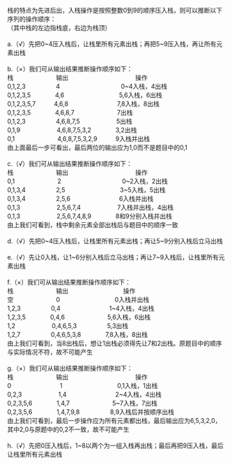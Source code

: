 栈的特点为先进后出，入栈操作是按照整数0到9的顺序压入栈，则可以推断以下序列的操作顺序：<br>
（其中栈的左边指栈底，右边为栈顶）<br>
<br>
a.（√）先把0~4压入栈后，让栈里所有元素出栈；再把5~9压入栈，再让所有元素出栈<br>
<br>
b.（×）我们可从输出结果推断操作顺序如下：<br>
栈　　　　　　　输出　　　　　　　　　　　操作<br>
0,1,2,3　　　　　4　　　　　　　　　　0~4入栈，4出栈<br>
0,1,2,3,5　　　　4,6　　　　　　　　　5,6入栈，6出栈<br>
0,1,2,3,5,7　　　4,6,8　　　　　　　　7,8入栈，8出栈<br>
0,1,2,3,5　　　　4,6,8,7　　　　　　　7出栈<br>
0,1,2,3　　　　　4,6,8,7,5　　　　　　5出栈<br>
0,1,9　　　　　　4,6,8,7,5,3,2　　　　3,2出栈<br>
0,1　　　　　　　4,6,8,7,5,3,2,9　　　9入栈并出栈<br>
由上面最后一步可看出，最后两位的输出应为1,0而不是题目中的0,1<br>
<br>
c.（√）我们可从输出结果推断操作顺序如下：<br>
栈　　　　　　　输出　　　　　　　　　　　操作<br>
0,1　　　　　　　2　　　　　　　　　　0~2入栈，2出栈<br>
0,1,3,4　　　　　2,5　　　　　　　　　3~5入栈，5出栈<br>
0,1,3,4　　　　　2,5,6　　　　　　　　6入栈并出栈<br>
0,1,3　　　　　　2,5,6,7,4　　　　　　7入栈并出栈，4出栈<br>
0,1,3　　　　　　2,5,6,7,4,8,9　　　　8和9分别入栈并出栈<br>
由上我们可看到，栈中剩余元素全部出栈后与题目中的顺序一致<br>
<br>
d.（√）先把0~4压入栈后，让栈里所有元素出栈；再让5~9分别入栈后立马出栈<br>
<br>
e.（√）先让0入栈，让1~6分别入栈后立马出栈；再让7~9入栈后，让栈里所有元素出栈<br>
<br>
f.（×）我们可从输出结果推断操作顺序如下：<br>
栈　　　　　　　输出　　　　　　　　　操作<br>
空　　　　　　　0　　　　　　　　　0入栈并出栈<br>
1,2,3　　　　　0,4　　　　　　　　1~4入栈，4出栈<br>
1,2,3,5　　　　0,4,6　　　　　　　5,6入栈，6出栈<br>
1,2　　　　　　0,4,6,5,3　　　　　5,3出栈<br>
1,2,7　　　　　0,4,6,5,3,8　　　　7,8入栈，8出栈<br>
由上我们可看到，当8出栈后，想让1出栈必须得先让7和2出栈。原题目中的顺序与实际情况不符，故不可能产生<br>
<br>
g.（×）我们可从输出结果推断操作顺序如下：<br>
栈　　　　　　　输出　　　　　　　　　　　操作<br>
0　　　　　　　　1　　　　　　　　　0,1入栈，1出栈<br>
0,2,3　　　　　　1,4　　　　　　　　2~4入栈，4出栈<br>
0,2,3,5,6　　　　1,4,7　　　　　　　5~7入栈，7出栈<br>
0,2,3,5,6　　　　1,4,7,9,8　　　　　8,9入栈后并按顺序出栈<br>
由上我们可看到，最后一步操作应为所有元素都出栈，最后输出应为6,5,3,2,0，其中2,0与原题中的0,2不一致，故不可能产生<br>
<br>
h.（√）先把0压入栈后，1~8以两个为一组入栈再出栈；最后再把9压入栈，最后让栈里所有元素出栈